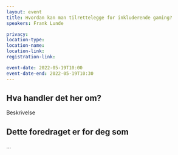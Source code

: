 ```yaml
---
layout: event
title: Hvordan kan man tilrettelegge for inkluderende gaming?
speakers: Frank Lunde

privacy:
location-type:
location-name:
location-link:
registration-link:

event-date: 2022-05-19T10:00
event-date-end: 2022-05-19T10:30
---
```

## Hva handler det her om?
Beskrivelse

## Dette foredraget er for deg som
...
